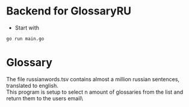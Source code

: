 # Backend for GlossaryRU
 - Start with

 ```
 go run main.go
 ```

# Glossary
The file russianwords.tsv contains almost a million russian sentences, translated to english.\
This program is setup to select n amount of glossaries from the list and return them to the users email\

 
